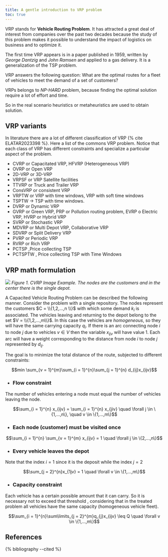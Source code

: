 ```yaml
---
title: A gentle introduction to VRP problem
toc: true
---
```

  


VRP stands for **Vehicle Routing Problem**.
It has attracted a great deal of interest from companies over the past two decades because the study of this problem makes it possible to understand the impact of logistics on business and to optimize it.

The first time VRP appears is in a paper published in 1959, written by *George Dantzig* and *John Ramsen* and applied to a gas delivery. 
It is a generalization of the TSP problem.

VRP answers the following question:
What are the optimal routes for a fleet of vehicles to meet the demand of a set of customers?

VRPs belongs to *NP-HARD* problem, because finding the optimal solution require a lot of effort and time. 

So in the real scenario heuristics or metaheuristics are used to obtain solution.



## VRP variants
In literature there are a lot of different classification of VRP {% cite ELATAR2023398 %}.
Here a list of the commons VRP problem.
Notice that each class of VRP has different constraints and specialize a particular aspect of the problem. 
- CVRP or Capacitated VRP, HFVRP (Heterogeneous VRP) 
- OVRP or Open VRP 
- 2D-VRP or 3D-VRP
- VRPSF or VRP Satellite facilities
- TTVRP or Truck and Trailer VRP
- ConsVRP or consistent VRP
- VRPTW or VRP with time windows, VRP with soft time windows
- TSPTW  -> TSP with time windows.
- DVRP or Dynamic VRP
- GVRP or Green VRP, PRP or Pollution routing problem, EVRP o Electric VRP, HVRP or Hybrid VRP
- SVRP or Stochastic VRP
- MDVRP or Multi Depot VRP, Collaborative VRP
- SDVRP or Split Delivery VRP
- PVRP or Periodic VRP
- RVRP or Rich VRP
- PCTSP ,Price collecting TSP
- PCTSPTW , Price collecting TSP with Time Windows

## VRP math formulation
<p>
<img src="{{ site.baseurl }}/assets/vrp_example.png"/>
<em>Figure 1. CVRP Image Example. The nodes are the customers and in the center there is the single depot. </em>
</p>

A Capacited Vehicle Routing Problem can be described the following manner.
Consider the problem with a single repository. The nodes represent the customers $C = \\{1,2,...,n \\}$ with which some demand $k_i$ is associated. The vehicles leaving and returning to the depot belong to the set $V = \\{1,2,...,m\\}$. In this case the vehicles are *homogeneous*, so they will have the same carrying capacity $q_i$.
If there is an arc connecting node $i$ to node $j$ due to vehicles $v \in V$ then the variable $x_{ijv}$ will have value $1$.
Each arc will have a weight corresponding to the distance from node $i$ to node $j$ represented by $d_{ij}$.

The goal is to minimize the total distance of the route, subjected to different constraints:

$$min \sum_{v = 1}^{m}\sum_{i = 1}^{n}\sum_{j = 1}^{n} d_{ij}x_{ijv}$$

* ### Flow constraint
The number of vehicles entering a node must equal the number of vehicles leaving the node.

$$\sum_{i = 1}^{n} x_{ijv} = \sum_{i = 1}^{n} x_{jiv} \quad \forall j \in \{1,...,n\}, \quad v \in \{1,...,m\}$$

* ### Each node (customer) must be visited once

$$\sum_{i = 1}^{n} \sum_{v = 1}^{m} x_{ijv} = 1 \quad \forall j \in \{2,...,n\}$$

* ### Every vehicle leaves the depot
Note that the index $i = 1$ since it is the deposit while the index $j = 2$

$$\sum_{j = 2}^{n}x_{1jv} = 1 \quad \forall v \in \{1,...,m\}$$

* ### Capacity constraint
Each vehicle has a certain possible amount that it can carry. So it is necessary not to exceed that threshold , considering that in the treated problem all vehicles have the same capacity (homogeneous vehicle fleet).

$$\sum_{i = 1}^{n}\sum\limits_{j = 2}^{m}q_{j}x_{ijv} \leq Q \quad \forall v \in \{1,...,m\}$$

## References
{% bibliography --cited %}

